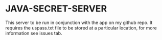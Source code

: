 # JAVA-SECRET-SERVER

This server to be run in conjunction with the app on my github repo.
It requires the uspass.txt file to be stored at a particular location, for more information see issues tab.
